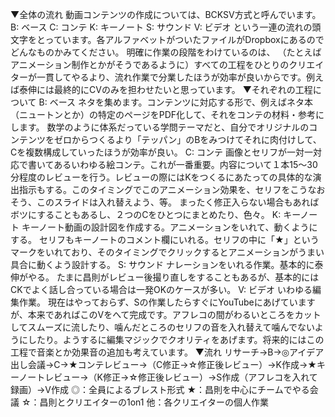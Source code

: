 ▼全体の流れ
動画コンテンツの作成については、BCKSV方式と呼んでいます。
B: ベース
C: コンテ
K: キーノート
S: サウンド
V: ビデオ
という一連の流れの頭文字をとっています。各アルファベットがついたファイルがDropboxにあるのでどんなものかみてください。
明確に作業の段階をわけているのは、
（たとえばアニメーション制作とかがそうであるように）すべての工程をひとりのクリエイターが一貫してやるより、流れ作業で分業したほうが効率が良いからです。例えば泰伸には最終的にCVのみを担わせたいと思っています。
▼それぞれの工程について
B: ベース
ネタを集めます。コンテンツに対応する形で、例えばネタ本（ニュートンとか）の特定のページをPDF化して、それをコンテの材料・参考にします。
数学のように体系だっている学問テーマだと、自分でオリジナルのコンテンツをゼロからつくるより「テッパン」のBをみつけてそれに肉付けして、Cを複数構成していったほうが効率が良い。
C: コンテ
画像とセリフが一対一対応で書いてあるいわゆる絵コンテ。これが一番重要。内容について１本15〜30分程度のレビューを行う。レビューの際にはKをつくるにあたっての具体的な演出指示もする。このタイミングでこのアニメーション効果を、セリフをこうなおそう、このスライドは入れ替えよう、等。
まったく修正入らない場合もあればボツにすることもあるし、２つのCをひとつにまとめたり、色々。
K: キーノート
キーノート動画の設計図を作成する。アニメーションをいれて、動くようにする。
セリフもキーノートのコメント欄にいれる。セリフの中に「★」というマークをいれており、そのタイミングでクリックするとアニメーションがうまい具合に動くよう設計する。
S: サウンド
ナレーションをいれる作業。基本的に泰伸がやる。
たまに昌則がレビュー後撮り直しをすることもあるが、基本的にはCKでよく話し合っている場合は一発OKのケースが多い。
V: ビデオ
いわゆる編集作業。
現在はやっておらず、Sの作業したらすぐにYouTubeにあげていますが、本来であればこのVをへて完成です。アフレコの間がわるいところをカットしてスムーズに流したり、噛んだところのセリフの音を入れ替えて噛んでないようにしたり。ようするに編集マジックでクオリティをあげます。将来的にはこの工程で音楽とか効果音の追加も考えています。
▼流れ
リサーチ→B→◎アイデア出し会議→C→★コンテレビュー→（C修正→☆修正後レビュー）→K作成→★キーノートレビュー→（K修正→☆修正後レビュー）→S作成（アフレコを入れて録画）→V作成
◎：全員によるブレスト形式
★：昌則を中心にチームでやる会議
☆：昌則とクリエイターの1on1
他：各クリエイターの個人作業